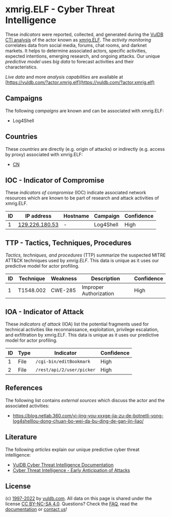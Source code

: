 # xmrig.ELF - Cyber Threat Intelligence

These _indicators_ were reported, collected, and generated during the [VulDB CTI analysis](https://vuldb.com/?kb.cti) of the actor known as [xmrig.ELF](https://vuldb.com/?actor.xmrig.elf). The _activity monitoring_ correlates data from social media, forums, chat rooms, and darknet markets. It helps to determine associated actors, specific activities, expected intentions, emerging research, and ongoing attacks. Our unique _predictive model_ uses _big data_ to forecast activities and their characteristics.

_Live data_ and more _analysis capabilities_ are available at [https://vuldb.com/?actor.xmrig.elf](https://vuldb.com/?actor.xmrig.elf)

## Campaigns

The following _campaigns_ are known and can be associated with xmrig.ELF:

* Log4Shell

## Countries

These _countries_ are directly (e.g. origin of attacks) or indirectly (e.g. access by proxy) associated with xmrig.ELF:

* [CN](https://vuldb.com/?country.cn)

## IOC - Indicator of Compromise

These _indicators of compromise_ (IOC) indicate associated network resources which are known to be part of research and attack activities of xmrig.ELF.

ID | IP address | Hostname | Campaign | Confidence
-- | ---------- | -------- | -------- | ----------
1 | [129.226.180.53](https://vuldb.com/?ip.129.226.180.53) | - | Log4Shell | High

## TTP - Tactics, Techniques, Procedures

_Tactics, techniques, and procedures_ (TTP) summarize the suspected MITRE ATT&CK techniques used by _xmrig.ELF_. This data is unique as it uses our predictive model for actor profiling.

ID | Technique | Weakness | Description | Confidence
-- | --------- | -------- | ----------- | ----------
1 | T1548.002 | CWE-285 | Improper Authorization | High

## IOA - Indicator of Attack

These _indicators of attack_ (IOA) list the potential fragments used for technical activities like reconnaissance, exploitation, privilege escalation, and exfiltration by xmrig.ELF. This data is unique as it uses our predictive model for actor profiling.

ID | Type | Indicator | Confidence
-- | ---- | --------- | ----------
1 | File | `/cgi-bin/editBookmark` | High
2 | File | `/rest/api/2/user/picker` | High

## References

The following list contains _external sources_ which discuss the actor and the associated activities:

* https://blog.netlab.360.com/yi-jing-you-xxxge-jia-zu-de-botnetli-yong-log4shelllou-dong-chuan-bo-wei-da-bu-ding-de-gan-jin-liao/

## Literature

The following _articles_ explain our unique predictive cyber threat intelligence:

* [VulDB Cyber Threat Intelligence Documentation](https://vuldb.com/?kb.cti)
* [Cyber Threat Intelligence - Early Anticipation of Attacks](https://www.scip.ch/en/?labs.20201022)

## License

(c) [1997-2022](https://vuldb.com/?kb.changelog) by [vuldb.com](https://vuldb.com/?kb.about). All data on this page is shared under the license [CC BY-NC-SA 4.0](https://creativecommons.org/licenses/by-nc-sa/4.0/). Questions? Check the [FAQ](https://vuldb.com/?kb.faq), read the [documentation](https://vuldb.com/?kb) or [contact us](https://vuldb.com/?contact)!
